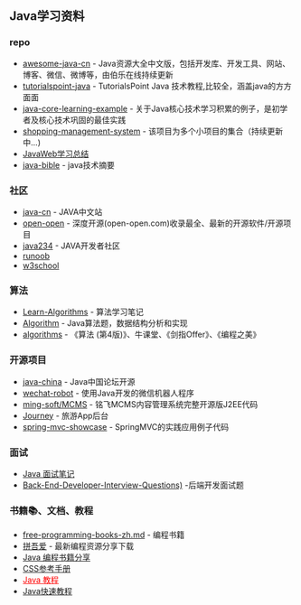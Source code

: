 ## Java学习资料

### repo

- [awesome-java-cn](https://github.com/jobbole/awesome-java-cn) - Java资源大全中文版，包括开发库、开发工具、网站、博客、微信、微博等，由伯乐在线持续更新
- [tutorialspoint-java](https://github.com/it-ebooks/tutorialspoint-java) - TutorialsPoint Java 技术教程,比较全，涵盖java的方方面面
- [java-core-learning-example](https://github.com/JeffLi1993/java-core-learning-example) - 关于Java核心技术学习积累的例子，是初学者及核心技术巩固的最佳实践
- [shopping-management-system](https://github.com/zhanglei-workspace/shopping-management-system) - 该项目为多个小项目的集合（持续更新中...)
- [JavaWeb学习总结](http://www.cnblogs.com/xdp-gacl/category/574705.html)
- [java-bible](https://github.com/biezhi/java-bible) - java技术摘要

### 社区
- [java-cn](http://www.java-cn.com/index.html) - JAVA中文站
- [open-open](http://www.open-open.com/) - 深度开源(open-open.com)收录最全、最新的开源软件/开源项目
- [java234](http://www.java234.com/portal.php) - JAVA开发者社区
- [runoob](http://www.runoob.com/)
- [w3school](http://www.w3school.com.cn/index.html)

### 算法
- [Learn-Algorithms](https://github.com/nonstriater/Learn-Algorithms) - 算法学习笔记
- [Algorithm](https://github.com/junicorn/Algorithm) - Java算法题，数据结构分析和实现
- [algorithms](https://github.com/nibnait/algorithms) - 《算法 (第4版)》、牛课堂、《剑指Offer》、《编程之美》

### 开源项目
- [java-china](https://github.com/junicorn/java-china) - Java中国论坛开源
- [wechat-robot](https://github.com/biezhi/wechat-robot) - 使用Java开发的微信机器人程序
- [ming-soft/MCMS](https://github.com/ming-soft/MCMS) - 铭飞MCMS内容管理系统完整开源版J2EE代码
- [Journey](https://github.com/gaopu/Journey) - 旅游App后台
- [spring-mvc-showcase](https://github.com/spring-projects/spring-mvc-showcase) - SpringMVC的实践应用例子代码

### 面试
- [Java 面试笔记](https://dongchuan.gitbooks.io/java-interview-question/content/)
- [Back-End-Developer-Interview-Questions)](https://github.com/monklof/Back-End-Developer-Interview-Questions) -后端开发面试题

### 书籍📚、文档、教程
- [free-programming-books-zh.md](https://github.com/vhf/free-programming-books/blob/master/free-programming-books-zh.md) - 编程书籍
- [拼吾爱](http://www.pin5i.com/) - 最新编程资源分享下载
- [Java 编程书籍分享](https://github.com/zzhi/Java_Books)
- [CSS参考手册](http://css.doyoe.com/)
- <a href="http://www.runoob.com/java/java-tutorial.html" style="color:red">Java 教程</a>
- [Java快速教程](http://www.cnblogs.com/vamei/archive/2013/03/31/2991531.html)